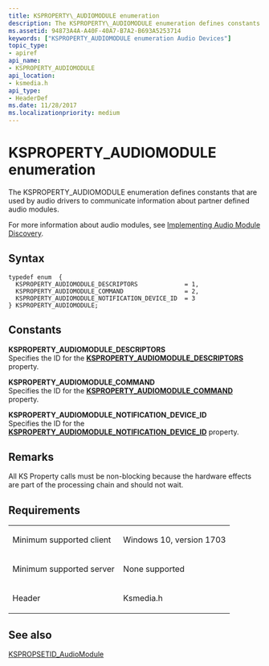 ```yaml
---
title: KSPROPERTY\_AUDIOMODULE enumeration
description: The KSPROPERTY\_AUDIOMODULE enumeration defines constants that are used by audio drivers to communicate information about partner defined audio modules.
ms.assetid: 94873A4A-A40F-40A7-B7A2-B693A5253714
keywords: ["KSPROPERTY_AUDIOMODULE enumeration Audio Devices"]
topic_type:
- apiref
api_name:
- KSPROPERTY_AUDIOMODULE
api_location:
- ksmedia.h
api_type:
- HeaderDef
ms.date: 11/28/2017
ms.localizationpriority: medium
---
```


# KSPROPERTY\_AUDIOMODULE enumeration


The KSPROPERTY\_AUDIOMODULE enumeration defines constants that are used by audio drivers to communicate information about partner defined audio modules.

For more information about audio modules, see [Implementing Audio Module Discovery](./implementing-audio-module-communication.md).

Syntax
------

```ManagedCPlusPlus
typedef enum  { 
  KSPROPERTY_AUDIOMODULE_DESCRIPTORS             = 1,
  KSPROPERTY_AUDIOMODULE_COMMAND                 = 2,
  KSPROPERTY_AUDIOMODULE_NOTIFICATION_DEVICE_ID  = 3
} KSPROPERTY_AUDIOMODULE;
```

Constants
---------

<span id="KSPROPERTY_AUDIOMODULE_DESCRIPTORS__"></span><span id="ksproperty_audiomodule_descriptors__"></span>**KSPROPERTY\_AUDIOMODULE\_DESCRIPTORS**   
Specifies the ID for the [**KSPROPERTY\_AUDIOMODULE\_DESCRIPTORS**](ksproperty-audiomodule-descriptors.md) property.

<span id="KSPROPERTY_AUDIOMODULE_COMMAND"></span><span id="ksproperty_audiomodule_command"></span>**KSPROPERTY\_AUDIOMODULE\_COMMAND**  
Specifies the ID for the [**KSPROPERTY\_AUDIOMODULE\_COMMAND**](ksproperty-audiomodule-command.md) property.

<span id="KSPROPERTY_AUDIOMODULE_NOTIFICATION_DEVICE_ID"></span><span id="ksproperty_audiomodule_notification_device_id"></span>**KSPROPERTY\_AUDIOMODULE\_NOTIFICATION\_DEVICE\_ID**  
Specifies the ID for the [**KSPROPERTY\_AUDIOMODULE\_NOTIFICATION\_DEVICE\_ID**](ksproperty-audiomodule-notification-device-id.md) property.

Remarks
-------

All KS Property calls must be non-blocking because the hardware effects are part of the processing chain and should not wait.

Requirements
------------

<table>
<colgroup>
<col width="50%" />
<col width="50%" />
</colgroup>
<tbody>
<tr class="odd">
<td align="left"><p>Minimum supported client</p></td>
<td align="left"><p>Windows 10, version 1703</p></td>
</tr>
<tr class="even">
<td align="left"><p>Minimum supported server</p></td>
<td align="left"><p>None supported</p></td>
</tr>
<tr class="odd">
<td align="left"><p>Header</p></td>
<td align="left">Ksmedia.h</td>
</tr>
</tbody>
</table>

## <span id="see_also"></span>See also


[KSPROPSETID\_AudioModule](kspropsetid-audiomodule.md)

 

